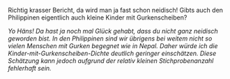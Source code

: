 Richtig krasser Bericht, da wird man ja fast schon neidisch!
Gibts auch den Philippinen eigentlich auch kleine Kinder mit Gurkenscheiben?

*Yo Häns! Da hast ja noch mal Glück gehabt, dass du nicht ganz neidisch geworden bist. In den Philippinen sind wir übrigens bei weitem nicht so vielen Menschen mit Gurken begegnet wie in Nepal. Daher würde ich die Kinder-mit-Gurkenscheiben-Dichte deutlich geringer einschätzen. Diese Schätzung kann jedoch aufgrund der relativ kleinen Stichprobenanzahl fehlerhaft sein.*